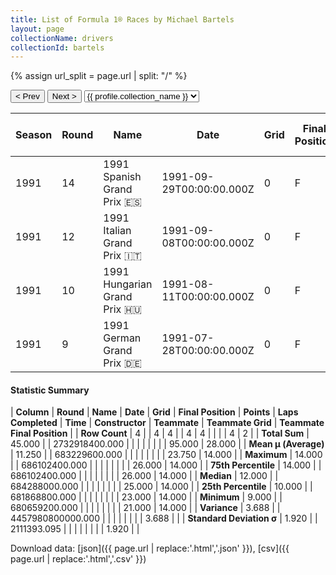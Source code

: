 ```yaml
---
title: List of Formula 1® Races by Michael Bartels
layout: page
collectionName: drivers
collectionId: bartels
---
```


{% assign url_split = page.url | split: "/" %}
<div id="collection-navigation">
<button onclick="selector.options[selector.selectedIndex-1].value && (window.location = selector.options[selector.selectedIndex-1].value);">&lt; Prev</button>
<button onclick="selector.options[selector.selectedIndex+1].value && (window.location = selector.options[selector.selectedIndex+1].value);">Next &gt;</button>
<select id="selector" onchange="this.options[this.selectedIndex].value && (window.location = this.options[this.selectedIndex].value);">
  {% for collectionId in site.data[page.collectionName].refs %}
    {% if collectionId == page.collectionId %}
      {% assign selected = "selected" %}
    {% else %}
      {% assign selected = "" %}
    {% endif %}
    {% assign profile = site.data[page.collectionName][collectionId].profile %}
    <option value="/f1/{{ page.collectionName }}/{{ collectionId }}/{{ url_split[4] }}" {{ selected }}>{{ profile.collection_name }}</option>
  {% endfor %}
</select>
</div>

| Season | Round | Name | Date | Grid | Final Position | Points | Laps Completed | Time | Constructor | Teammate | Teammate Grid | Teammate Final Position |
|--|--|--|--|--|--|--|--|--|--|--|--|--|
| 1991 | 14 | 1991 Spanish Grand Prix 🇪🇸 | 1991-09-29T00:00:00.000Z | 0 | F | 0.0 | 0 |   | Team Lotus 🇬🇧 | [Mika Häkkinen 🇫🇮](/f1/drivers/hakkinen) | 21 | R |
| 1991 | 12 | 1991 Italian Grand Prix 🇮🇹 | 1991-09-08T00:00:00.000Z | 0 | F | 0.0 | 0 |   | Team Lotus 🇬🇧 | [Mika Häkkinen 🇫🇮](/f1/drivers/hakkinen) | 25 | 14 |
| 1991 | 10 | 1991 Hungarian Grand Prix 🇭🇺 | 1991-08-11T00:00:00.000Z | 0 | F | 0.0 | 0 |   | Team Lotus 🇬🇧 | [Mika Häkkinen 🇫🇮](/f1/drivers/hakkinen) | 26 | 14 |
| 1991 | 9 | 1991 German Grand Prix 🇩🇪 | 1991-07-28T00:00:00.000Z | 0 | F | 0.0 | 0 |   | Team Lotus 🇬🇧 | [Mika Häkkinen 🇫🇮](/f1/drivers/hakkinen) | 23 | R |

#### Statistic Summary

| **Column** | **Round** | **Name** | **Date** | **Grid** | **Final Position** | **Points** | **Laps Completed** | **Time** | **Constructor** | **Teammate** | **Teammate Grid** | **Teammate Final Position** |
| **Row Count** | 4 |  | 4 | 4 |  | 4 | 4 |  |  |  | 4 | 2 |
| **Total Sum** | 45.000 |  | 2732918400.000 |  |  |  |  |  |  |  | 95.000 | 28.000 |
| **Mean μ (Average)** | 11.250 |  | 683229600.000 |  |  |  |  |  |  |  | 23.750 | 14.000 |
| **Maximum** | 14.000 |  | 686102400.000 |  |  |  |  |  |  |  | 26.000 | 14.000 |
| **75th Percentile** | 14.000 |  | 686102400.000 |  |  |  |  |  |  |  | 26.000 | 14.000 |
| **Median** | 12.000 |  | 684288000.000 |  |  |  |  |  |  |  | 25.000 | 14.000 |
| **25th Percentile** | 10.000 |  | 681868800.000 |  |  |  |  |  |  |  | 23.000 | 14.000 |
| **Minimum** | 9.000 |  | 680659200.000 |  |  |  |  |  |  |  | 21.000 | 14.000 |
| **Variance** | 3.688 |  | 4457980800000.000 |  |  |  |  |  |  |  | 3.688 |  |
| **Standard Deviation σ** | 1.920 |  | 2111393.095 |  |  |  |  |  |  |  | 1.920 |  |

Download data: [json]({{ page.url | replace:'.html','.json' }}), [csv]({{ page.url | replace:'.html','.csv' }})
